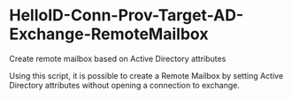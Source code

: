 # HelloID-Conn-Prov-Target-AD-Exchange-RemoteMailbox
Create remote mailbox based on Active Directory attributes

Using this script, it is possible to create a Remote Mailbox by setting Active Directory attributes without opening a connection to exchange.